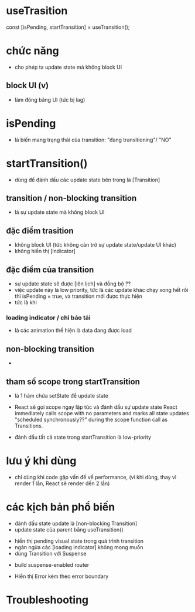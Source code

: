 # useTrasition

const [isPending, startTransition] = useTransition();

# chức năng

- cho phép ta update state mà không block UI

## block UI (v)

- làm đóng băng UI (tức bị lag)

# isPending

- là biến mang trạng thái của transition: "đang transitioning"/ "NO"

# startTransition()

- dùng để đánh dấu các update state bên trong là [Transition]

## transition / non-blocking transition

- là sự update state mà không block UI

## đặc điểm trasition

- không block UI (tức không cản trở sự update state/update UI khác)
- không hiển thị [indicator]

## đặc điểm của transition

- sự update state sẽ được [lên lịch] và đồng bộ ??
- việc update này là low priority, tức là các update khác chạy xong hết rồi thì isPending = true, và transition mới được thực hiện
- tức là khi

### loading indicator / chỉ báo tải

- là các animation thể hiện là data đang được load

## non-blocking transition

-

## tham số scope trong startTransition

- là 1 hàm chứa setState để update state
- React sẽ gọi scope ngay lập túc và đánh dấu sự update state
  React immediately calls scope with no parameters and marks all state updates "scheduled synchronously??" during the scope function call as Transitions.

- đánh dấu tất cả state trong startTransition là low-priority

# lưu ý khi dùng

- chỉ dùng khi code gặp vấn đề về performance, (vì khi dùng, thay vì render 1 lần, React sẽ render đến 2 lần)

# các kịch bản phổ biến

- đánh dấu state update là [non-blocking Transition]
- update state của parent bằng useTransition()
<!-- https://react.dev/reference/react/useTransition#updating-the-parent-component-in-a-transition -->
- hiển thị pending visual state trong quá trình transition
- ngăn ngừa các [loading indicator] không mong muốn
- dùng Transition với Suspense
<!-- https://react.dev/reference/react/Suspense#preventing-already-revealed-content-from-hiding -->

- build suspense-enabled router
  <!-- https://react.dev/reference/react/useTransition#building-a-suspense-enabled-router -->

- Hiển thị Error kèm theo error boundary
<!-- https://react.dev/reference/react/useTransition#displaying-an-error-to-users-with-error-boundary -->

# Troubleshooting

<!-- https://react.dev/reference/react/useTransition#troubleshooting -->
